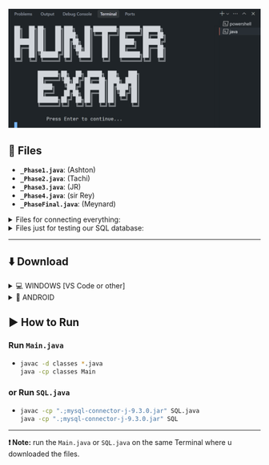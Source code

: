 ![hakdog](images/image.png)

## 📁 Files

* **`_Phase1.java`**: (Ashton)
* **`_Phase2.java`**: (Tachi)
* **`_Phase3.java`**: (JR)
* **`_Phase4.java`**: (sir Rey)
* **`_PhaseFinal.java`**: (Meynard)

<details>
  <summary>Files for connecting everything:</summary>
  
* **`_Intro.java`** 
* **`Main.java`**
* **`UI.java`**

</details>

<details>
  <summary>Files just for testing our SQL database:</summary>
  
* **`SQL.java`**
* **`mysql-connector-j-9.3.0.jar`**

</details>

---

## ⬇️ Download
<details>
  <summary> 💻 WINDOWS [VS Code or other]</summary>

  * Download Github Desktop
    [download link](https://desktop.github.com/download/)
  * On your coding software e.g VS Code
  * ![hakdog](images/instruction1.png)
  * ![hakdog](images/instruction2.png)
* Enter this code
    ```bash
    git clone https://github.com/IMOitself/hunterexam.git
    cd hunterexam/
    ```
  
</details>

<details>
  <summary>📱 ANDROID</summary>
  
* Download Termux
    [download link](https://f-droid.org/repo/com.termux_1021.apk)
* Enter this code
    ```bash
    pkg update && pkg upgrade -y
    pkg install git openjdk-17 -y
    git --version
    java -version
    javac -version
    termux-setup-storage
    cd ~/storage/downloads
    git clone https://github.com/IMOitself/hunterexam.git
    cd hunterexam/
    ```
</details>

## ▶️ How to Run

### Run `Main.java`

* 
    ```bash
    javac -d classes *.java
    java -cp classes Main
    ```

### or Run `SQL.java`

* 
   ```bash
   javac -cp ".;mysql-connector-j-9.3.0.jar" SQL.java
   java -cp ".;mysql-connector-j-9.3.0.jar" SQL 
   ```
---

**❗ Note:** run the `Main.java` or `SQL.java` on the same Terminal where u downloaded the files.
